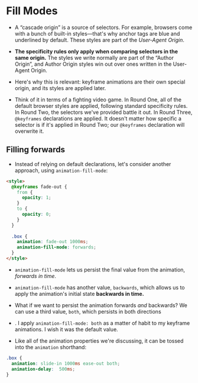# Fill Modes

- A “cascade origin” is a source of selectors. For example, browsers come with a bunch of built-in styles—that's why anchor tags are blue and underlined by default. These styles are part of the  _User-Agent Origin_.

- **The specificity rules only apply when comparing selectors in the same origin.**  The styles we write normally are part of the “Author Origin”, and Author Origin styles win out over ones written in the User-Agent Origin.

- Here's why this is relevant: keyframe animations are their own special origin, and its styles are applied later.

- Think of it in terms of a fighting video game. In Round One, all of the default browser styles are applied, following standard specificity rules. In Round Two, the selectors we've provided battle it out. In Round Three,  `@keyframes`  declarations are applied. It doesn't matter how specific a selector is if it's applied in Round Two; our  `@keyframes`  declaration will overwrite it.

## Filling forwards

- Instead of relying on default declarations, let's consider another approach, using  `animation-fill-mode`:

```html
<style>
  @keyframes fade-out {
    from {
      opacity: 1;
    }
    to {
      opacity: 0;
    }
  }
  
  .box {
    animation: fade-out 1000ms;
    animation-fill-mode: forwards;
  }
</style>
```

- `animation-fill-mode` lets us persist the final value from the animation, _forwards in time_.

- `animation-fill-mode` has another value, `backwards`, which allows us to apply the animation's initial state **backwards in time.**

- What if we want to persist the animation forwards _and_ backwards? We can use a third value, `both`, which persists in both directions

- . I apply  `animation-fill-mode: both`  as a matter of habit to my keyframe animations. I wish it was the default value.

- Like all of the animation properties we're discussing, it can be tossed into the  `animation`  shorthand:

```css
.box {
  animation: slide-in 1000ms ease-out both;
  animation-delay:  500ms;
}
```
